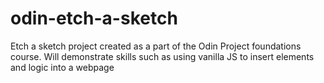 # odin-etch-a-sketch
Etch a sketch project created as a part of the Odin Project foundations course. Will demonstrate skills such as using vanilla JS to insert elements and logic into a webpage
